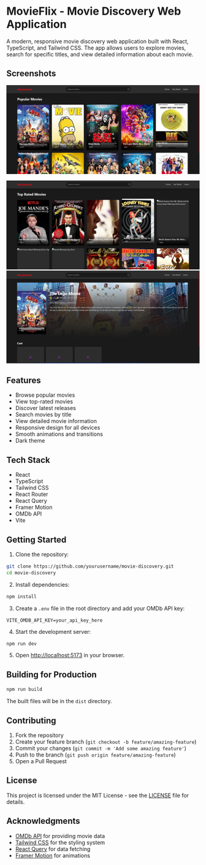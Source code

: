 # MovieFlix - Movie Discovery Web Application

A modern, responsive movie discovery web application built with React, TypeScript, and Tailwind CSS. The app allows users to explore movies, search for specific titles, and view detailed information about each movie.

## Screenshots

![DevFinder Screenshot](/public/image1.png)

![DevFinder Screenshot](/public/image2.png)
![DevFinder Screenshot](/public/image.png)



## Features

- Browse popular movies
- View top-rated movies
- Discover latest releases
- Search movies by title
- View detailed movie information
- Responsive design for all devices
- Smooth animations and transitions
- Dark theme

## Tech Stack

- React
- TypeScript
- Tailwind CSS
- React Router
- React Query
- Framer Motion
- OMDb API
- Vite

## Getting Started

1. Clone the repository:
```bash
git clone https://github.com/yourusername/movie-discovery.git
cd movie-discovery
```

2. Install dependencies:
```bash
npm install
```

3. Create a `.env` file in the root directory and add your OMDb API key:
```env
VITE_OMDB_API_KEY=your_api_key_here
```

4. Start the development server:
```bash
npm run dev
```

5. Open [http://localhost:5173](http://localhost:5173) in your browser.

## Building for Production

```bash
npm run build
```

The built files will be in the `dist` directory.

## Contributing

1. Fork the repository
2. Create your feature branch (`git checkout -b feature/amazing-feature`)
3. Commit your changes (`git commit -m 'Add some amazing feature'`)
4. Push to the branch (`git push origin feature/amazing-feature`)
5. Open a Pull Request

## License

This project is licensed under the MIT License - see the [LICENSE](LICENSE) file for details.

## Acknowledgments

- [OMDb API](http://www.omdbapi.com/) for providing movie data
- [Tailwind CSS](https://tailwindcss.com/) for the styling system
- [React Query](https://tanstack.com/query/latest) for data fetching
- [Framer Motion](https://www.framer.com/motion/) for animations

